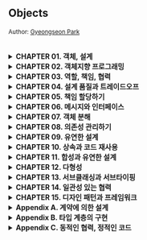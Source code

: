 ## Objects
<small>Author: [Gyeongseon Park](https://github.com/gngsn)</small>

<br/>

<details>
<summary><b>CHAPTER 01. 객체, 설계</b></summary>

<br/>
<a href="https://github.com/2mz1/theory/tree/main/objects/gngsn/chapter1"> 🔗 link </a>
<br/>

**TL;DR**

- 소프트웨어 모듈 목적은 '제대로된 실행 동작', '변경 용이성', '코드를 읽는 사람과의 의사소통' 이다.
- 객체는 자신의 데이터를 스스로 처리하는 자율적인 존재여야 한다.
- 객체는 캡슐화를 이용해 의존성을 적절히 관리하여 결합도를 낮추는 것이다.
- 설계는 여러 방법이 될 수 있는, 트레이드오프의 산물이다.
- 훌륭한 객체지향 설계는 모든 객체들이 자율적으로 행동하며, 내일의 변경을 매끄럽게 수용할 수 있는 설계이다.

**QUESTION**

- 이해하기 쉬운 코드를 위해서라면, 아래와 같이 수정하는 게 낫지 않을까?
    1. Theater -> TicketOffice
    2. TicketOffice -> TicketBox (TicketSeller가 TicketBox를 속성으로 포함)
    3. Ticket에 Theater 위치 속성 추가 -> Audience에 moveTo 메소드 추가

- TicketSeller가 TicketOffice를 가지고 있다는 사실이 어색함
- Theater과 TicketOffice는 개별된 공간이라고 했으니, Theater를 TicketOffice라고 바꾸는 게 낫지 않을까?

<br/>
</details>
<details>
<summary><b>CHAPTER 02. 객체지향 프로그래밍</b></summary>

<br/>
<a href="https://github.com/2mz1/theory/tree/main/objects/gngsn/chapter2"> 🔗 link </a>
<br/>

**TL;DR**
- 객체지향 패러다임 특징: 요구사항과 프로그램을 객체를 동일한 관점에서 바라볼 수 있기 때문에 도메인 개념이 프로그램 객체와 클래스로 매끄럽게 연결될 수 있음
- 프로그래머의 역할을 클래스 작성자 (class creator)와 클라이언트 프로그래머 (client programmer)로 구분
  - 클라이언트 프로그래머: 필요한 클래스들을 엮어서 애플리케이션을 빠르고 안정적으로 구축
  - 클래스 작성자: 구현 은닉 - 클라이언트 프로그래머가 내부에게 필요한 부분 만을 공개
- 객체지향 프로그램을 작성할 때는 협력의 관점에서 어떤 객체가 필요한지 결정하고, 객체들의 공통 상태와 행위를 구현하기 위해 클래스를 작성
- 객체가 다른 객체와 상호작용할 수 있는 유일한 방법은 **객체 간 메시지 전송** 뿐
- **유연한 설계**와 **이해하기 쉬운 코드 및 디버깅**은 트레이드 오프 관계: 항상 유연성과 가독성 사이에서 고민해야 함
- 추상화는 요구사항의 정책을 높은 수준에서 서술할 수 있고, 상위 정책을 쉽고 간단하게 표현함으로써 더 유연한 설계를 하게 해줌

**Impression**

- 프로그래머의 역할을 클래스 작성자 (class creator)와 클라이언트 프로그래머 (client programmer)로 구분하라
- BigDecimal: 금액이나 복잡한 숫자 계산에는 BigDecimal을 사용하는 게 분명히 좋음. 가령, 부동 소수점 관련 문제

<br/>
</details>

<details>
<summary><b>CHAPTER 03. 역할, 책임, 협력</b></summary>

<br/>
<a href="https://github.com/2mz1/theory/tree/main/objects/gngsn/chapter3"> 🔗 link </a>
<br/>

**TL;DR**
- 객체지향 패러다임의 관점에서 핵심: 역할(role), 책임(responsibility), 협력(collaboration)
- 메시지 전송: 객체 사이의 협력을 위해 사용할 수 있는 유일한 커뮤니케이션 수단
- 협력 > 행동 > 상태: 협력은 객체 설계의 문맥(context)을 제공하며 행동, 상태를 결정
- CRC 카드 활용: 역할 식별, 책임 할당, 협력을 명시적이고 구체적인 실용적인 설계 기법
- Information Expert (정보 전문가) 패턴: 책임을 수행하는 데 필요한 정보를 가장 잘 알고 있는 전문가에게 그 책임을 할당하는 것
- 역할 / 객체: 객체가 항상 하나의 역할을 수행한다면 둘은 동일한 것, 하지만 협력에서 **하나 이상의 객체가 동일한 책임을 수행**할 수 있으면 **역할**(서로 다른 방법으로 실행할 수 있는 책임의 집합)
- 협력 (Collaboration) -- _reference_ → 역할 (Role) -- _select from_ → 객체 (Object) -- _instance of_ → 클래스 (Class)

**Impression**

- Information Expert (정보 전문가) 패턴
- 상태를 우선시 하는 게 아니라 행동이 우선시 되어 상태를 결정 (DDD와 반대되는 개념)
- Spring에서의 협력은 **DI**, 협력을 위해 DI를 사용한다.
</details>
<details>
<summary><b>CHAPTER 04. 설계 품질과 트레이드오프</b></summary>

<br/>
<a href="https://github.com/2mz1/theory/tree/main/objects/gngsn/chapter4"> 🔗 link </a>
<br/>

**TL;DR**
- 좋은 설계란 오늘의 기능을 수행하면서 내일의 변경을 수용할 수 있는 설계이다.
- 객체지향 프로그램을 통해 전반적으로 얻을 수 있는 장점은 오직 설계 과정 동안 캡슐화를 목표로 인식할 때만 달성될 수 있다.
- 추측의 의한 설계 전략은 접근자와 수정자에 과도하게 의존하게 하는 설계 방식이다.
- 결론: 데이터 중심의 설계는 **너무 이른 시기에 데이터에 대해 고민**하기 때문에 **캡슐화에 실패**
- 객체의 구현을 먼저 결정하고 협력을 고민하기 때문에 이미 구현된 객체의 인터페이스를 억지로 끼워맞출 수 밖에 없다.

<br/>
</details>
<details>
<summary><b>CHAPTER 05. 책임 할당하기</b></summary>

<br/>
<a href="https://github.com/2mz1/theory/tree/main/objects/gngsn/chapter5"> 🔗 link </a>
<br/>

**TL;DR**
- **GRASP Pattern**: General Responsibility Assignment Software Pattern, 책임 할당을 위한 소프트웨어 패턴
  - : 책임을 수행하는 데 필요한 메시지를 결정하고, 책임을 수행할 정보 전문가에게 책임을 할당하라
  - **INFORMATION EXPERT 패턴**: 책임을 정보 전문가(책임을 수행하는 데 필요한 정보를 가지고 있는 객체)에게 할당하라
  - **LOW COUPLING 패턴**: 설계의 전체적인 결합도가 낮게 유지되도록 책임을 할당하라
  - **HIGH COHESION 패턴**: 높은 응집도를 유지할 수 있게 책임을 할당하라
  - **CREATOR 패턴**: 연결되거나 관련될 필요가 있는 객체에게 객체 생성 책임을 할당하라 (잘 알고 있거나/어차피 사용해야 하는 객체)
  - **POLYMORPHISM 패턴**: 타입을 명시적으로 정의하고 각 타입에 다형적으로 행동하는 책임을 할당하라
  - **PROTECTED VARIATIONS 패턴**: 변화가 예상되는 불안정한 지점들을 식별하고 그 주위에 안정된 인터페이스를 형성하도록 책임을 할당하라
- **리팩터링을 고려할 시점 2가지**
  - 클래스의 속성이 서로 다른 시점에 초기화되거나 일부만 초기화된다는 것은 응집도가 낮다는 증거
  - 메서드들이 사용하는 속성에 따라 그룹이 나뉜다면 클래스의 응집도가 낮다는 증거
- 주석을 추가하는 대신 **메서드를 작게 분해**해서 각 메서드의 **응집도를 높여라**
  - Benefit: 재활용될 확률 증가 / 메소드 이름으로 주석을 읽는 느낌을 줌 / 오버라이딩하기 용이
- 처음부터 책임 주도 설계 방법을 따르는 것보다 동작하는 **코드를 작성한 후, 리팩터링하는 것이 더 훌륭한 결과물을 낳을 수도 있음**

<br/>
</details>
<details>
<summary><b>CHAPTER 06. 메시지와 인터페이스</b></summary>

<br/>
<a href="https://github.com/2mz1/theory/tree/main/objects/gngsn/chapter6"> 🔗 link </a>
<br/>

**TL;DR**
- **Law of Demeter**: 디미터 법칙. 객체의 내부 구조에 강하게 결합되지 않도록 **협력 경로를 제한**하라
  - Use only one dot.
  - 특정 조건의 클래스에게만 메시지 전송: **① 메서드의 인자**로 전달된 클래스, **② 해당 메서드를 가진 클래스** 자체, **③ 해당 메서드를 가진 클래스의 인스턴스 변수 클래스**
  - Shy Code: 부끄럼타는 코드, 디미터 법칙에서 보이는 패턴, 불필요한 어떤 것도 다른 객체에게 보여주지 않으며, 다른 객체의 구현에 의존하지 않는 코드
  - Train Wreck: 기차 충돌, 디미터 법칙 위반 패턴, 여러 대의 기차가 한 줄로 늘어진 것처럼 보이는 코드로 내부 구현이 외부로 노출됐을 때 나타나는 전형적인 형태.
- **Tell, Don't Ask**: 묻지 말고 시켜라. **객체의 내부 구조를 묻는 메시지**가 아니라 **수신자에게 무언가를 시키는 메시지**를 강조하는 법칙
- **의도를 드러내는 선택자(Intention Revealing Selector)**: 무엇을 하느냐에 따라 메서드의 이름을 짓는 패턴
- **명령-쿼리 분리**
  - Command: 객체의 **상태를 수정**하는 오퍼레이션
  - Query: 객체와 관련된 **정보를 반환**하는 오퍼레이션
- 원칙을 맹신하지 마라, **원칙이 적절한 상황과 부적절한 상황을 판단할 수 있는 안목을 길러라.**
- Design By Contract: 계약에 의한 설계. 협력을 위해 클라이언트와 서버가 준수해야 하는 제약을 코드 상에 명시적으 로 표현하고 강제할 수 있는 방법

<br/>
</details>
<details>
<summary><b>CHAPTER 07. 객체 분해</b></summary>

<br/>
<a href="https://github.com/2mz1/theory/tree/main/objects/gngsn/chapter7"> 🔗 link </a>
<br/>

**TL;DR**
- 추상화: 불필요한 정보를 제거하고 현재의 문제 해결에 필요한 핵심만 남기는 작업
- 분해(decomposition): 큰 문제를 해결 가능한 작은 문제로 나누는 작업
- 소프트웨어는 **데이터**를 이용해 정보를 표현하고 **프로시저**를 이용해 데이터를 조작
  - 프로시저 추상화: = 기능 분해, 알고리즘 분해. 소프트웨어가 무엇을 해야 하는지를 추상화.
  - 데이터 추상화: 소프트웨어가 무엇을 알아야 하는지를 추상화
- 모듈은 퍼블릭 인터페이스를 외부에 제공해서 복잡성과 변경 가능성을 감춰야 한다.
- 클래스는 절차를 추상화(procedural abstraction), 추상 데이터 타입은 타입을 추상화(type abstraction).
- 추상 데이터 타입과 객체지향 설계의 유용성은 설계에 요구되는 변경의 압력이 '타입 추가'에 관한 것인지, 아니면 '오퍼레이션 추가'에 관한 것인지에 따라 달라짐
  - 변경의 압력이 **타입 추가하는 것**이라면 더 강한 경우에는 객체지향
  - 변경의 압력이 **오퍼레이션을 추가하는 것**이라면 추상 데이터 타입

<br/>
</details>
<details>
<summary><b>CHAPTER 08. 의존성 관리하기</b></summary>

<br/>
<a href="https://github.com/2mz1/theory/tree/main/objects/gngsn/chapter8"> 🔗 link </a>
<br/>

**TL;DR**

- 의존성 전이: 의존하는 대상의 의존성에 대해서도 연쇄적으로 의존하게 되는 것
  - **직접 의존성**(direct dependency): 한 요소가 다른 요소에 직접 의존하는 경우
  - **간접 의존성**(indirect dependency): 직접적인 관계는 존재하지 않지만 의존성 전이에 의해 영향이 전파되는 경우
- **컴파일타임 의존성**: 클래스(작성한 코드)의 구조
- **런타임 의존성**: 객체 사이의 의존성
- 컨텍스트 독립성: 각 객체가 해당 객체를 실행하는 시스템에 관해 아무것도 알지 못하도록 함
  - 클래스가 사용 될 **특정 문맥**에 **최소한의 가정만**으로 이뤄져 있다면 **다른 문맥에서 재사용하기가 더 수월**
- 의존성 해결을 위한 방법: 생성자, setter 메서드, 메서드 실행 인자
- 결합도의 정도: 한 요소가 자신이 의존하고 있는 **다른 요소에 대해 알고 있는 정보의 양**으로 결정
- 경계해야 할 것은 의존성 자체가 아니라 의존성을 감추는 것
- new는 해롭다: 외부로부터 이미 생성된 인스턴스를 전달받자
- 선언적인 정의: 작은 객체들의 행동을 조합함으로써 새로운 행동을 이끌어낼 수 있는 설계
  - 방법(how)이 아니라 목적(what)에 집중할 수 있어 시스템의 행위를 변경에 용이

<br/>
</details>

<details>
<summary><b>CHAPTER 09. 유연한 설계 </b></summary>

<br/>
<a href="https://github.com/2mz1/theory/tree/main/objects/gngsn/chapter9"> 🔗 link </a>
<br/>

**TL;DR**

- **개방-폐쇄 원칙**
  - 정의: 소프트웨어 개체는 확장에 대해 열려 있어야 하고, 수정에 대해서는 닫혀 있어야 한다.
  - 개방-폐쇄 원칙을 따르는 설계: **컴파일타임 의존성은 유지**하면서, **런타임 의존성의 가능성을 확장하고 수정할 수 있는 구조**.
- 생성과 사용을 분리하라 (separating use from creation)
- **FACTORY**: 생성과 사용을 분리하기 위해 객체 생성에 특화된 객체.
- 추가하려는 행동을 책임질만한 도메인 개념이 존재하지 않는다면, PURE FABRICATION을 추가하고 책임을 할당하라.
  - **PURE FABRICATION**: 순수한 가공물. 책임을 할당하기 위해 창조되는 **도메인과 무관한 인공적인 객체**.
  - 도메인 개념의 객체와 순수하게 창조된 가공의 객체들이 모여 자신의 역할과 책임을 다하고 조화롭게 협력하는 애플리케이션을 설계하는 것이 목표여야 한다.
- **SERVICE LOCATOR 패턴**: 의존성을 해결할 객체들을 보관하는 저장소. SERVICE LOCATOR 에게 의존성을 해결해줄 것을 요청. (의존성을 감춘다는 큰 단점, 글쓴이의 지양 패턴)
- **SEPARATED INTERFACE 패턴**: 인터페이스와 그 구현을 별개의 패키지에 위치시키는 패턴.
- 잘 설계된 객체지향 애플리케이션에서는 **인터페이스의 소유권을 서버가 아닌 클라이언트에 위치**시킨다.

<br/>
</details>
<details>
<summary><b>CHAPTER 10. 상속과 코드 재사용 </b></summary>

<br/>
<a href="https://github.com/2mz1/theory/tree/main/objects/gngsn/chapter10"> 🔗 link </a>
<br/>

**TL;DR**

- 요구사항이 변경됐을 때 두 코드를 함께 수정해야 한다면 이 코드는 중복 (함께 수정할 필요가 없다면 중복이 아님)
- DRY 원칙: '반복하지 마라'라는 뜻의 Don't Repeat Yourself 의 첫 글자를 모아 만든 용어로 간단히 말해 동일한 지식을 중복하지 말라는 것
- 취약한 기반 클래스 문제: 상속 관계로 연결된 자식 클래스가 부모 클래스의 변경에 취약해지는 현상
- 메서드 오버라이딩의 오작용 문제: 클래스 상속을 위해서는 클래스를 설계하고 문서화해야 하며, 그렇지 않은 경우에는 상속을 금지해야함
- 차이에 의한 프로그래밍: 중복 코드를 제거하고 코드를 재사용하는 것
- 상속의 오용과 남용은 애플리케이션을 이해하고 확장하기 어렵게 만듦, 정말로 필요한 경우에만 상속을 사용.

<br/>
</details>
<details>
<summary><b>CHAPTER 11. 합성과 유연한 설계 </b></summary>

<br/>
<a href="https://github.com/2mz1/theory/tree/main/objects/gngsn/chapter11"> 🔗 link </a>
<br/>

**TL;DR**

- **상속**: is-a 관계. 부모 클래스와 자식 클래스 사이의 의존성이 **컴파일타임**에 해결
- **합성**: has-a 관계. 부모 클래스와 자식 클래스 사이의 의존성이 **런타임**에 해결
- **상속의 단점**: ① 불필요한 인터페이스 상속 ② 메서드 오버라이딩의 오작용 ③ 부모 클래스와 자식 클래스의 동시 수정 필요
- **'상속 → 합성'** 변경 방법: 자식 클래스에 선언된 상속 관계를 제거, 부모 클래스의 인스턴스를 자식 클래스의 인스턴스 변수로 선언
- **포워딩 메서드 (forwarding method)**: 동일한 메서드를 호출하기 위해 추가된 메서드
- **몽키 패치(Monkey Patch)**: 현재 실행 중인 환경에만 영향을 미치도록 지역적으로 코드를 수정하거나 확장하는 것
- **훅 메서드(hook method)**: 추상 메서드와 동일하게 자식 클래스에서 오버라이딩할 의도로 메서드를 추가했지만 편의를 위해 기본 구현을 제공하는 메서드
- **클래스 폭발(class explosion)**: 상속의 남용으로 하나의 기능을 추가하기 위해 필요 이상으로 많은 수의 클래스를 추가 해야 하는 경우

<br/>
</details>
<details>
<summary><b>CHAPTER 12. 다형성 </b></summary>

<br/>
<a href="https://github.com/2mz1/theory/tree/main/objects/gngsn/chapter12"> 🔗 link </a>
<br/>

**TL;DR**

- **다형성(Polymorphism)**: 그리스어의 'poly(많은)'와 'morph(형태)'의 합성어로 '많은 형태를 가질 수 있는 능력'.
  - **임시 다형성** _Ad Hoc Polymorphism_
    - **오버로딩 다형성** _Overloading Polymorphism_: 하나의 클래스 안에 동일한 이름의 메서드가 존재하는 경우
    - **강제 다형성** _Coercion Polymorphism_: **동일한 연산자를 다양한 타입에 사용**할 수 있는 방식 (ex. `+` 연산자)
  - **유니버설 다형성** _Universal Polymorphism_
    - **매개변수 다형성** _Parametric Polymorphism_: 사용하는 시점에 구체적인 타입을 지정하는 방식.  (ex. 제네릭 프로그래밍)
    - **포함 다형성** _Inclustion Polymorphism_: 흔히 '다형성' 라고 지칭되는 개념. 메시지가 동일하더라도 수신한 객체의 타입에 따라 실제로 수행되는 행동이 달라지는 능력
- **상속의 목적**: 코드 재사용이 아니라 다형성을 위한 **서브타입 계층을 구축**하는 것
  - **데이터 관점**의 상속: 자식 클래스의 인스턴스 안에 부모 클래스의 인스턴스를 포함하는 개념
  - **행동 관점**의 상속: 부모 클래스가 정의한 일부 메서드를 자식 클래스의 메서드로 포함시키는 개념
- **업캐스팅** _upcasting_: 부모 클래스 타입으로 선언된 변수에 자식 클래스의 인스턴스를 할당하는 것이 가능.
- **동적 바인딩** _dynamic binding_: 선언된 변수의 타입이 아니라 메시지를 수신하는 객체의 타입에 따라 실행되는 메서드가 결정. (메시지 처리 메서드를 컴파일 시점이 아니라 실행 시점에 결정하기 때문에 가능)
- **다운캐스팅** _downcasting_: 반대로 부모 클래스의 인스턴스를 자식 클래스 타입으로 변환하기 위해서는 명시적인 타입 캐스팅
- **프로토타입** _prototype_: 클래스가 아닌 객체를 이용해서도 상속을 흉내 낼 수 있음
- 중요한 것은 **클래스 기반의 상속**과 **객체 기반의 위임** 사이에 **기본 개념과 메커니즘을 공유한다는 점**

<br/>
</details>
<details>
<summary><b>CHAPTER 13. 서브클래싱과 서브타이핑 </b></summary>

<br/>
<a href="https://github.com/2mz1/theory/tree/main/objects/gngsn/chapter13"> 🔗 link </a>
<br/>

**TL;DR**
- 상속의 목적: ① 타입 계층을 구현하는 것, ② 코드 재사용
- 상속을 사용하는 일차적인 목표는 코드 재사용이 아니라 타입 계층을 구현하는 것이어야 함
- 타입의 구성
  - **심볼(symbol)**: 타입에 이름을 붙인 것
  - **내연(intension)**: 타입의 정의로서 타입에 속하는 **객체들이 가지는 공통적인 속성이나 행동**
  - **외연(extension)**: 타입에 속하는 객체들의 집합
- 상속을 사용할 2가지 조건
  1. is-a 관계를 모델링하는 상속 관계 : **"타입 S는 타입 T다(S is-a T)"** 를 만족할 때 적용 가능
  2. 클라이언트 입장에서 부모 클래스의 타입으로 자식 클래스를 사용 가능할 때
- **행동 호환성**: 타입의 이름 사이에 개념적으로 어떤 연관성이 있다고 하더라도 **행동에 연관성이 없다면 is-a 관계를 사용하지 말아야 함**
- **인터페이스 분리 원칙 (Interface Segregation Principle, ISP)**: 인터페이스를 클라이언트의 기대에 따라 분리함으로써 변경에 의해 영향을 제어하는 설계 원칙
- **서브클래싱 & 서브타이핑**
  - **서브클래싱(subclassing)**: 다른 클래스의 코드를 재사용할 목적으로 상속을 사용하는 경우
  - **서브타이핑(subtyping)**: 타입 계층을 구성하기 위해 상속을 사용하는 경우
- **클래스 상속 vs 인터페이스 상속**
  - **클래스 상속**: 객체의 구현을 정의할 때 이미 정의된 객체의 구현을 바탕으로 함. 코드 공유의 방법
  - **인터페이스 상속**: 서브 타이핑. 객체가 다른 곳에서 사용될 수 있음을 의미
- is-a 관계로 표현된 문장을 볼 때마다 문장 앞에 "**클라이언트 입장에서**"라는 말을 붙여서 생각하라.

<br/>
</details>
<details>
<summary><b>CHAPTER 14. 일관성 있는 협력 </b></summary>

<br/>
<a href="https://github.com/2mz1/theory/tree/main/objects/gngsn/chapter14"> 🔗 link </a>
<br/>

**TL;DR**
- 일관성 있는 개발은 **설계 비용을 감소**시키고 **이해하기 쉬운 코드**를 이끌어 냄
- 비일관성은 **새로운 구현을 추가**하거나, **기존의 구현을 이해해야 하는 상황**에서 어려움을 겪게 함
- **일관성 있는 설계를 만드는 방법**
  1. 다양한 설계 경험을 익히는 것
  2. 널리 알려진 디자인 패턴을 학습하고 변경이라는 문맥 안에서 디자인 패턴을 적용해 보는 것
  3. 기본 지침을 따르는 것 (변하는 개념을 변하지 않는 개념으로부터 분리하라, 변하는 개념을 캡슐화하라)
- 클래스는 단일 책임 원칙에 따라 명확히 단 하나의 이유에 의해서만 변경돼야 하고 클래스 안의 모든 코드는 함께 변경돼야 함
  - 큰 메서드 안에 뭉쳐있던 조건 로직들을 **변경의 압력에 맞춰** 작은 클래스들로 분리하고 나면, 인스턴스들 사이의 협력 패턴에 일관성을 부여하기가 더 쉬워짐
  - **유사한 행동을 수행하는 작은 클래스**들이 역할이라는 추상화로 묶이고, 역할 사이에서 이뤄지는 **협력 방식이 전체 설계의 일관성을 유지**할 수 있기 때문
- 캡슐화란 단지 데이터 은닉을 의미하는 것이 아니라, **코드 수정으로 인한 파급효과를 제어할 수 있는 모든 기법**이 캡슐화의 일종
- 캡슐화의 다양한 종류
  - **데이터 캡슐화**: 내부에 관리하는 데이터를 캡슐화
  - **메서드 캡슐화**: 클래스의 내부 행동을 캡슐화
  - **객체 캡슐화**: 객체와 객체 사이의 관계를 캡슐화 (객체 캡슐화는 합성을 의미)
  - **서브타입 캡슐화**: 서브타입의 종류를 캡슐화 (서브타입 캡슐화는 다형성 기반)
- **일관성 있는 협력을 위한 캡슐화 방법**
  1. 변하는 부분을 분리해서 타입 계층을 만든다
  2. 변하지 않는 부분의 일부로 타입 계층을 합성한다
- 개념적 무결성(Conceptual Integrity): 협력을 설계하고 있다면 항상 기존의 협력 패턴을 따를 수는 없는지 고민하라.
  - 유사한 기능에 대해 유사한 협력 패턴을 적용하는 것은 객체지향 시스템에서 **개념적 무결성(Conceptual Integrity)** 을 유지할 수 있는 가장 효과적인 방법
- 유사한 기능에 대한 변경이 지속적으로 발생하고 있다면 패턴을 찾아라
  - 변경을 캡슐화할 수 있는 적절한 추상화를 찾은 후, 이 추상화에 변하지 않는 공통적인 책임을 할당하라.
  - 현재의 구조가 변경을 캡슐화하기에 적합하지 않다면 코드를 수정하지 않고도 원하는 변경을 수용할 수 있도록 **협력과 코드를 리팩터링하라**.

<br/>
</details>
<details>
<summary><b>CHAPTER 15. 디자인 패턴과 프레임워크 </b></summary>

<br/>
<a href="https://github.com/2mz1/theory/tree/main/objects/gngsn/chapter15"> 🔗 link </a>
<br/>

**TL;DR**

- **패턴**
  - 공통으로 사용할 수 있는 역할, 책임, 협력의 템플릿
  - 패턴은 출발점이다: 특정한 설계 이슈를 해결하기 위해 적절한 디자인 패턴을 이용해 설계를 시작하지만, **패턴이 설계의 목표가 돼서는 안 됨**
- **패턴 종류**
  - **아키텍처 패턴 ( Architecture Pattern )**
    - 미리 정의된 서브시스템들을 제공하고, 각 서브시스템들의 책임을 정의 하며, 서브시스템들 사이의 관계를 조직화하는 규칙과 가이드라인을 포함
  - **분석 패턴 ( Analysis Pattern )**
    - 도메인 내 개념적인 문제를 해결하는 데 초점을 두며, 업무 모델링 시에 발견되는 공통적인 구조를 표현하는 개념들의 집합 _- Fowler_
  - **디자인 패턴( Design Pattern )**
    - 다양한 변경을 다루기 위해 반복적으로 재사용할 수 있는 설계의 묶음
  - **이디엄( Idiom )**
    - 특정 언어의 기능을 사용해 컴포넌트, 혹은 컴포넌트 간의 특정 측면을 구현하는 방법을 서술 _- Buschman_
- **패턴 만능주의**: 패턴을 익힌 후에는 모든 설계 문제를 패턴으로 해결하려고 시도하곤 한다. _- 조슈아 케리에브스키, Kerievsky_
  - 패턴 구조를 맹목적으로 따르려 하면 불필요하게 복잡하고, 난해하며, 유지보수하기 어려운 시스템을 낳음
- **프레임워크**
  - 추상 클래스나 인터페이스를 정의하고 인스턴스 사이의 상호작용을 통해 시스템 전체 혹은 일부를 구현해 놓은 재사용 가능한 설계
  - 애플리케이션 개발자가 현재의 요구사항에 맞게 커스터마이징할 수 있는 애플리케이션의 골격 (skeleton)
- **제어 역전 (Inversion of Control) 원리**
  - 할리우드(Hollywood) 원리, 프레임워크가 애플리케이션에 속하는 서브클래스의 메서드를 호출
- 훅 (hook)
  - 프레임워크에서는 일반적인 해결책만 제공하고 애플리케이션에 따라 달라질 수 있는 특정한 동작은 비워두는데, 그리고 이렇게 완성되지 않은 채로 남겨진 동작

<br/>
</details>
<details>
<summary><b>Appendix A. 계약에 의한 설계 </b></summary>

<br/>
<a href="https://github.com/2mz1/theory/tree/main/objects/gngsn/appendixA"> 🔗 link </a>
<br/>

**TL;DR**

- **계약에 의한 설계(Design By Contract, DBC)**
  - > - 협력에 참여하는 각 객체는 계약으로부터 이익을 기대하고 이익을 얻기 위해 **의무를 이행** ①
    >
    > - 협력에 참여하는 각 객체의 이익과 의무는 객체의 **인터페이스 상에 문서화** ②
    - ② 의도를 드러내는 인터페이스: 오퍼레이션이 클라이언트에게 **어떤 것을 제공하려고 하는지를 충분히 설명할 수 있음**
    - ① 계약은 여기서 한걸음 더: 위의 내용과 더불어 **협력하는 클라이언트는 정상적인 상태를 가진 객체와 협력해야 함**
  - 두 계약 당사자들에 대해, **한쪽의 의무가 반대쪽의 권리가 된다**
    - 한쪽이라도 계약서에 명시된 내용을 위반한다면 계약은 정상적으로 완료되지 않음
- **계약에 의한 설계를 구성하는 세 가지 요소**
  - **사전조건(precondition)**
    - 메서드가 정상적으로 실행되기 위해 만족해야 하는 조건
    - 메서드의 요구사항을 명시
    - 사전조건을 만족시키는 것은 메서드를 실행하는 클라이언트의 의무다.
  - **사후조건(postcondition)**
    - 메서드가 실행된 후에 클라이언트에게 보장해야 하는 조건
    - 메서드의 **인스턴스 변수의 상태**, **메서드에 전달된 파라미터의 값이 올바르게 변경됐는지**, **반환값이 올바른지**를 검증
    - 사후조건을 만족시키는 것은 서버의 의무
  - **불변식(invariant)**
    - 항상 참이라고 보장되는 서버의 조건
    - 실행 중에는 불변식을 만족시키지 못할 수도 있지만, 메서드를 실행하기 전이나 종료된 후에 불변식은 항상 참이어야 함
    - 사전조건과 사후조건에 추가되는 공통의 조건
- **리스코프 치환 원칙**을 만족시키기 위해서는 서브타입이 클라이언트와 슈퍼타입 간에 체결된 계약을 준수해야 함
  1. **계약 규칙** _contract rules_: 슈퍼타입과 서브타입 사이의 사전조건, 사후조건, 불변식에 대해 서술할 수 있는 제약에 관한 규칙
    - > - 서브타입에 더 강력한 사전조건을 정의할 수 없다.
      > - 서브타입에 더 완화된 사후조건을 정의할 수 없다.
      > - 슈퍼타입의 불변식은 서브타입에서도 반드시 유지돼야 한다.
  2. **가변성 규칙** _variance rules_: 파라미터와 리턴 타입의 변형과 관련된 규칙
    - > - 서브타입의 메서드 파라미터는 반공변성을 가져야 한다.
      > - 서브타입의 리턴 타입은 공변성을 가져야 한다.
      > - 서브타입은 슈퍼타입이 발생시키는 예외와 다른 타입의 예외를 발생시켜서는 안 된다.
- **진정한 서브타이핑 관계를 만들고 싶다면,**
  - 서브타입에 **더 강화된 사전조건**이나 **더 완화된 사후조건**을 정의해서는 안 되며,
  - 슈퍼타입의 **불변식을 유지**하기 위해 항상 노력해야 하며,
  - 서브타입에서 **슈퍼 타입에서 정의하지 않은 예외를 던져서는 안됨**

<br/>
</details><details>
<summary><b>Appendix B. 타입 계층의 구현 </b></summary>

<br/>
<a href="https://github.com/2mz1/theory/tree/main/objects/gngsn/appendixB"> 🔗 link </a>
<br/>

**TL;DR**

- 타입 계층을 구현하는 동시에 다형성을 구현하는 방법임
- 타입 계층을 구현한다고 해서, 서브타이핑 관계가 보장되는 것은 아님
  - 올바른 타입 계층: 리스코프 치환 원칙을 준수 (리스코프 치환 원칙을 준수하는 책임은 본인에게 있음, _13장_.)
- 객체지향 언어에서 클래스를 **사용자 정의 타입 (user-defined data type)** 이라고 부름
  - 타입은 객체의 퍼블릭 인터페이스 - 결과적으로 클래스는 **객체의 타입과 구현을 동시에 정의하는 것**
- **인터페이스 상속**의 장점 (↔ 클래스 상속)
  1. _다중 상속의 딜레마에 빠지지 않을 수 있음_
  2. _단일 상속 계층으로 인한 결합도 문제도 피할 수 있음_
- **골격 구현 추상 클래스( skeletal implementation abstract class )**
  - 인터페이스를 이용해 타입을 정의하면 **다중 상속 문제를 해결**할 수 있지만 **중복 코드를 제거하기 어려움**
  - **추상 클래스**: **타입을 정의**하면서 **코드 중복을 방지**하도록 정의
    **인터페이스와 추싱클래스를 결합하여 타입을 정의할 때의 장점**
  - 다양한 구현 방법이 필요할 경우 새로운 추상 클래스를 추가해서 쉽게 해결 가능.
  - 부모 클래스가 이미 있어도, 인터페이스를 통해 새로운 타입으로 쉽게 확장 가능.
- 설계가 복잡할 경우 (상속 계층에 얽매이지 않는 타입 계층을 요구한다면):
- 인터페이스로 타입을 정의하고, 추상 클래스로 기본 구현을 제공해서 중복 코드를 제거하라
  - 복잡하지 않다면: 인터페이스나 추상 클래스 둘 중 하나만 사용
- **덕 타이핑**
  - 어떤 대상의 **행동**이 오리와 같다면 그것을 오리라는 타입으로 취급해도 무방하다는 것
- **디폴트 메서드( default method )**
  - **자바에서 믹스인을 구현할 수 있는 기능**
  - 인터페이스에 메서드의 기본 구현을 추가하는 것을 허용
  - '추상 클래스가 제공하는 코드 재사용성 + 특정한 상속 계층에 얽매이지 않는 인터페이스'의 장점 유지
- **디폴트 메서드가 가지는 한계**
  - 디폴트 메서드에서 호출하는 메서드들이 인터페이스에 정의되어 있음 → 클래스 안에서 **퍼블릭 메서드**로 구현해야 함

<br/>
</details><details>
<summary><b>Appendix C. 동적인 협력, 정적인 코드 </b></summary>

<br/>
<a href="https://github.com/2mz1/theory/tree/main/objects/gngsn/appendixC"> 🔗 link </a>
<br/>

**TL;DR**

- **객체지향 프로그램을 작성하기 위한 두 가지 모델:**
  - **동적 모델(dynamic model)**
    - 프로그램 실행 구조를 표현하는 움직이는 모델
    - **객체**와 **협력**으로 구성
  - **정적 모델 (static model)**
    - 코드의 구조를 담는 고정된 모델
    -  **타입**과 **관계**로 구성
- **도메인 모델 (domain model)**: 사용자가 프로그램을 사용하는 대상 영역에 대한 지식을 선택적으로 단순화하고 의식적으로 구조화한 형태
  - 소프트웨어 제작에 필요한 **개념의 이름과 의미, 그리고 관계에 대한 힌트를 제공하는 역할**로 끝나야 함, 목적이 되면 안됨
- **객체지향 분석 설계**: 소프트웨어의 도메인에 대해 고민하고 **도메인 모델**을 기반으로 소프트웨어를 구축하라
  - 개념과 소프트웨어 사이의 표현적 차이를 줄일 수 있음
  - 이해하고 수정하기 쉬운 소프트웨어를 만들 수 있음
- **수정이 용이한 코드**: 응집도가 높고, 결합도가 낮으며, 단순해서 쉽게 이해할 수 있는 코드 (4장, 5장 참고)
- **유연한 코드**: 동일한 코드를 이용해 다양한 컨텍스트에서 동작 가능한 협력을 만들 수 있는 코드 (객체 사이의 다양한 조합을 지원해야 함, 8장 참고)
- **TYPE OBJECT 패턴**: 어떤 인스턴스가 다른 인스턴스의 타입을 표현하는 방법
- **도메인 모델**
  - 도메인 안에 존재하는 **개념과 관계를 표현**해야 하지만, **최종 모습**은 객체의 **행동과 변경**에 기반해야 하며 **코드의 구조를 반영**해야 함.
  - 중요한 건, 도메인의 개념뿐만 아니라 **코드도 함께 이해될 수 있는 구조**를 찾는 것
- 객체지향 패러다임에 대한 흔한 오해와는 다르게 분석 모델과 설계 모델, 구현 모델 사이에 어떤 차이점도 존재하지 않으며, 모두 **행동과 변경이라는 요소에 영향을 받으며 전체 개발 주기 동안 동일한 모양을 지녀야 함**


<br/>
</details>
<br/><br/>